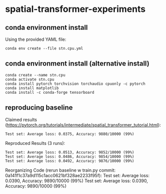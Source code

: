 # spatial-transformer-experiments


## conda environment install 

Using the provided YAML file:

    conda env create --file stn.cpu.yml


## conda environment install (alternative install)

    conda create --name stn.cpu
    conda activate stn.cpu
    conda install pytorch torchvision torchaudio cpuonly -c pytorch
    conda install matplotlib
    conda install -c conda-forge tensorboard

## reproducing baseline 

Claimed results (https://pytorch.org/tutorials/intermediate/spatial_transformer_tutorial.html):

    Test set: Average loss: 0.0375, Accuracy: 9880/10000 (99%)

Reproduced Results (3 runs):

    Test set: Average loss: 0.0513, Accuracy: 9852/10000 (99%)
    Test set: Average loss: 0.0486, Accuracy: 9854/10000 (99%)
    Test set: Average loss: 0.0492, Accuracy: 9876/10000 (99%)

Reorganizing Code (rerun baseline w train.py commit: 0a141f1c37a9d115c1acc0621bf328ae2233f95f):
    Test set: Average loss: 0.0390, Accuracy: 9890/10000 (99%)
    Test set: Average loss: 0.0390, Accuracy: 9890/10000 (99%)
